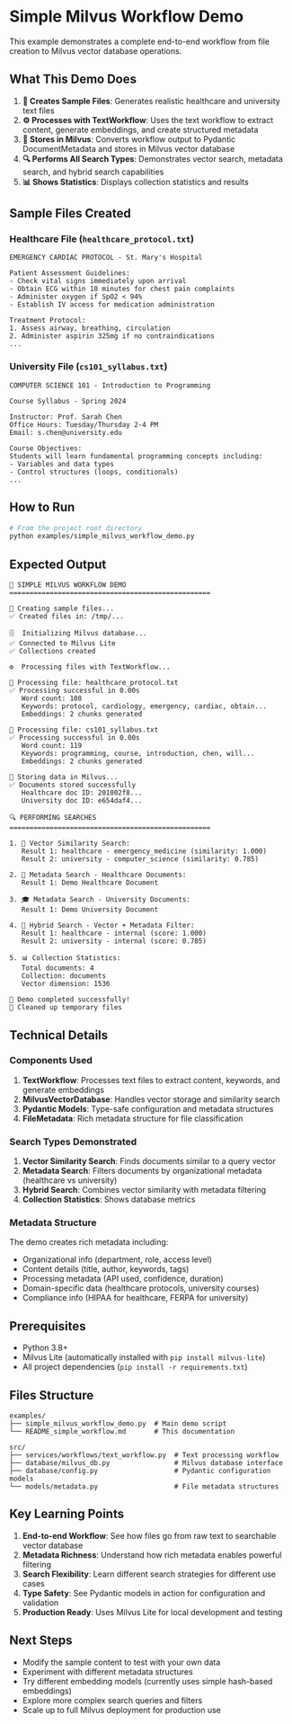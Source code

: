 # Simple Milvus Workflow Demo

This example demonstrates a complete end-to-end workflow from file creation to Milvus vector database operations.

## What This Demo Does

1. **📁 Creates Sample Files**: Generates realistic healthcare and university text files
2. **⚙️ Processes with TextWorkflow**: Uses the text workflow to extract content, generate embeddings, and create structured metadata
3. **💾 Stores in Milvus**: Converts workflow output to Pydantic DocumentMetadata and stores in Milvus vector database
4. **🔍 Performs All Search Types**: Demonstrates vector search, metadata search, and hybrid search capabilities
5. **📊 Shows Statistics**: Displays collection statistics and results

## Sample Files Created

### Healthcare File (`healthcare_protocol.txt`)
```
EMERGENCY CARDIAC PROTOCOL - St. Mary's Hospital

Patient Assessment Guidelines:
- Check vital signs immediately upon arrival
- Obtain ECG within 10 minutes for chest pain complaints
- Administer oxygen if SpO2 < 94%
- Establish IV access for medication administration

Treatment Protocol:
1. Assess airway, breathing, circulation
2. Administer aspirin 325mg if no contraindications
...
```

### University File (`cs101_syllabus.txt`)
```
COMPUTER SCIENCE 101 - Introduction to Programming

Course Syllabus - Spring 2024

Instructor: Prof. Sarah Chen
Office Hours: Tuesday/Thursday 2-4 PM
Email: s.chen@university.edu

Course Objectives:
Students will learn fundamental programming concepts including:
- Variables and data types
- Control structures (loops, conditionals)
...
```

## How to Run

```bash
# From the project root directory
python examples/simple_milvus_workflow_demo.py
```

## Expected Output

```
🚀 SIMPLE MILVUS WORKFLOW DEMO
==================================================

📁 Creating sample files...
✅ Created files in: /tmp/...

🗄️  Initializing Milvus database...
✅ Connected to Milvus Lite
✅ Collections created

⚙️  Processing files with TextWorkflow...

📄 Processing file: healthcare_protocol.txt
✅ Processing successful in 0.00s
   Word count: 108
   Keywords: protocol, cardiology, emergency, cardiac, obtain...
   Embeddings: 2 chunks generated

📄 Processing file: cs101_syllabus.txt
✅ Processing successful in 0.00s
   Word count: 119
   Keywords: programming, course, introduction, chen, will...
   Embeddings: 2 chunks generated

💾 Storing data in Milvus...
✅ Documents stored successfully
   Healthcare doc ID: 201002f8...
   University doc ID: e654daf4...

🔍 PERFORMING SEARCHES
==================================================

1. 🎯 Vector Similarity Search:
   Result 1: healthcare - emergency_medicine (similarity: 1.000)
   Result 2: university - computer_science (similarity: 0.785)

2. 🏥 Metadata Search - Healthcare Documents:
   Result 1: Demo Healthcare Document

3. 🎓 Metadata Search - University Documents:
   Result 1: Demo University Document

4. 🔗 Hybrid Search - Vector + Metadata Filter:
   Result 1: healthcare - internal (score: 1.000)
   Result 2: university - internal (score: 0.785)

5. 📊 Collection Statistics:
   Total documents: 4
   Collection: documents
   Vector dimension: 1536

🎉 Demo completed successfully!
🧹 Cleaned up temporary files
```

## Technical Details

### Components Used

1. **TextWorkflow**: Processes text files to extract content, keywords, and generate embeddings
2. **MilvusVectorDatabase**: Handles vector storage and similarity search
3. **Pydantic Models**: Type-safe configuration and metadata structures
4. **FileMetadata**: Rich metadata structure for file classification

### Search Types Demonstrated

1. **Vector Similarity Search**: Finds documents similar to a query vector
2. **Metadata Search**: Filters documents by organizational metadata (healthcare vs university)
3. **Hybrid Search**: Combines vector similarity with metadata filtering
4. **Collection Statistics**: Shows database metrics

### Metadata Structure

The demo creates rich metadata including:
- Organizational info (department, role, access level)
- Content details (title, author, keywords, tags)
- Processing metadata (API used, confidence, duration)
- Domain-specific data (healthcare protocols, university courses)
- Compliance info (HIPAA for healthcare, FERPA for university)

## Prerequisites

- Python 3.8+
- Milvus Lite (automatically installed with `pip install milvus-lite`)
- All project dependencies (`pip install -r requirements.txt`)

## Files Structure

```
examples/
├── simple_milvus_workflow_demo.py  # Main demo script
└── README_simple_workflow.md       # This documentation

src/
├── services/workflows/text_workflow.py  # Text processing workflow
├── database/milvus_db.py                # Milvus database interface
├── database/config.py                   # Pydantic configuration models
└── models/metadata.py                   # File metadata structures
```

## Key Learning Points

1. **End-to-end Workflow**: See how files go from raw text to searchable vector database
2. **Metadata Richness**: Understand how rich metadata enables powerful filtering
3. **Search Flexibility**: Learn different search strategies for different use cases
4. **Type Safety**: See Pydantic models in action for configuration and validation
5. **Production Ready**: Uses Milvus Lite for local development and testing

## Next Steps

- Modify the sample content to test with your own data
- Experiment with different metadata structures
- Try different embedding models (currently uses simple hash-based embeddings)
- Explore more complex search queries and filters
- Scale up to full Milvus deployment for production use 